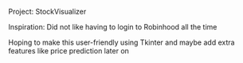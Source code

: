 Project: StockVisualizer

Inspiration: Did not like having to login to Robinhood all the time

Hoping to make this user-friendly using Tkinter and maybe add extra features like price prediction later on

